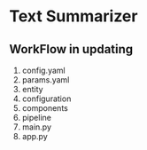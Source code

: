 # Text Summarizer
## WorkFlow in updating
1. config.yaml
2. params.yaml 
3. entity
4. configuration 
5. components
6. pipeline
7. main.py
8. app.py